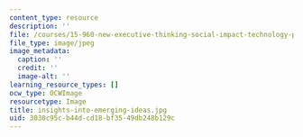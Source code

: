```yaml
---
content_type: resource
description: ''
file: /courses/15-960-new-executive-thinking-social-impact-technology-projects-fall-2017-spring-2018/3030c95cb44dcd18bf3549db248b129c_insights-into-emerging-ideas.jpg
file_type: image/jpeg
image_metadata:
  caption: ''
  credit: ''
  image-alt: ''
learning_resource_types: []
ocw_type: OCWImage
resourcetype: Image
title: insights-into-emerging-ideas.jpg
uid: 3030c95c-b44d-cd18-bf35-49db248b129c
---
```

